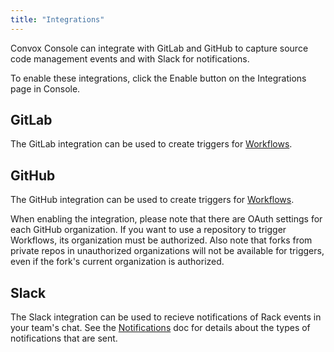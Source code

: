 ```yaml
---
title: "Integrations"
---
```


Convox Console can integrate with GitLab and GitHub to capture source code management events and with Slack for notifications.

To enable these integrations, click the Enable button on the Integrations page in Console.

## GitLab

The GitLab integration can be used to create triggers for [Workflows](/docs/workflows).

## GitHub

The GitHub integration can be used to create triggers for [Workflows](/docs/workflows).

When enabling the integration, please note that there are OAuth settings for each GitHub organization. If you want to use a repository to trigger Workflows, its organization must be authorized. Also note that forks from private repos in unauthorized organizations will not be available for triggers, even if the fork's current organization is authorized.

## Slack

The Slack integration can be used to recieve notifications of Rack events in your team's chat. See the [Notifications](/docs/notifications) doc for details about the types of notifications that are sent.
